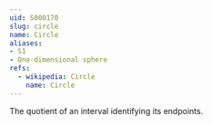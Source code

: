 ```yaml
---
uid: S000170
slug: circle
name: Circle
aliases:
- S1
- One-dimensional sphere
refs:
  - wikipedia: Circle
    name: Circle
---
```


The quotient of an interval identifying its endpoints.